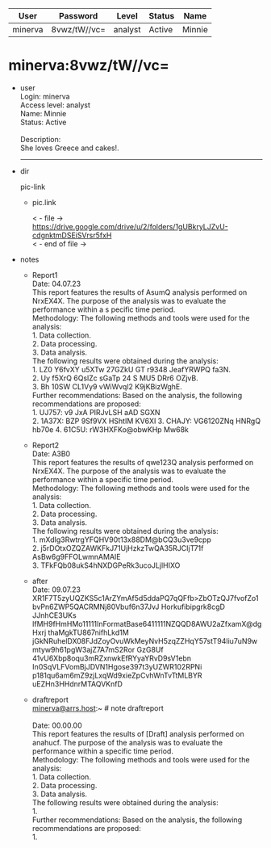 | User         | Password                          | Level    | Status     | Name          |  
|--------------|-----------------------------------|----------|------------|---------------|  
| minerva      | 8vwz/tW//vc=                      | analyst  | Active     | Minnie        |
 
# minerva:8vwz/tW//vc=
* user  
  	Login: minerva  <br>
  	Access level: analyst  <br>
  	Name: Minnie  <br>
  	Status: Active  <br>
	<br>
     	Description:  <br>
  	She loves Greece and cakes!.  <br>
  
  	---
  
* dir
     
  pic-link  

  * pic.link
    
    < - file -><br>
    https://drive.google.com/drive/u/2/folders/1gUBkryLJZvU-cdgnktmDSEiSVrsr5fxH<br>
    < - end of file -><br>

* notes

  * Report1<br>
         Date: 04.07.23 <br>
         This report features the results of AsumQ analysis performed on NrxEX4X. The purpose of the analysis was to evaluate the performance within a s pecific time period.<br>
         Methodology: The following methods and tools were used for the analysis:<br>
         1. Data collection.<br>
         2. Data processing.<br>
         3. Data analysis.<br>
         The following results were obtained during the analysis:<br>
         1. LZ0 Y6fvXY u5XTw 27GZkU GT r9348 JeafYRWPQ fa3N.<br>
         2. Uy f5XrQ 6QslZc sGaTp 24 S MU5 DRr6 OZjvB.<br>
         3. Bh 10SW CL1Vy9 vWiWvql2 K9jKBizWghE.<br>
         Further recommendations: Based on the analysis, the following recommendations are proposed:<br>
         1. UJ757: v9 JxA PIRJvLSH aAD SGXN<br>
         2. 1A37X: BZP 9Sf9VX HShtIM KV6XI 3. CHAJY: VG6120ZNq HNRgQ hb70e 4. 61C5U: rW3HXFKo@obwKHp Mw68k<br>

  * Report2<br>
         Date: A3B0<br>
         This report features the results of qwe123Q analysis performed on NrxEX4X. The purpose of the analysis was to evaluate the performance within a specific time period.<br>
         Methodology: The following methods and tools were used for the analysis:<br>
         1. Data collection.<br>
         2. Data processing.<br>
         3. Data analysis.<br>
         The following results were obtained during the analysis:<br>
         1. mXdIg3RwtrgYFQHV90t13x88DM@bCQ3u3ve9cpp<br>
         2. j5rDOtxOZQZAWKFkJ71UjHzkzTwQA35RJCIjT71f AsBw6g9FFOLwmnAMAIE<br>
         3. TFkFQb08ukS4hNXDGPeRk3ucoJLjlHIXO<br>
    
  * after<br>
        Date: 09.07.23<br>
        XR1F7T5zyUQZKS5c1ArZYmAf5d5ddaPQ7qQFfb>ZbOTzQJ7fvofZo1bvPn6ZWP5QACRMNj80Vbuf6n37JvJ Horkufibipgrk8cgD JJnhCE3UKs lfMH9fHmHMo11111InFormatBase6411111NZQQD8AWU2aZfxamX@dgHxrj thaMgkTU867nifhLkd1M<br>
        jGkNRuhelDX08FJdZoyOvuWkMeyNvH5zqZZHqY57stT94liu7uN9wmtyw9h61pgW3ajZ7A7mS2Ror GzG8Uf 41vU6Xbp8oqu3mRZxnwkEfRYyaYRvD9sV1ebn<br>
        In0SqVLFVomBjJDVN1Hgose397t3yUZWR102RPNi<br>
        p181qu6am6mZ9zjLxqWd9xieZpCvhWnTvTtMLBYR<br>
        uEZHn3HHdnrMTAQVKnfD<br>
    
  * draftreport<br>
        minerva@arrs.host:~ # note draftreport<br>
        <br>
        Date: 00.00.00<br>
        This report features the results of [Draft] analysis performed on anahucf. The purpose of the analysis was to evaluate the performance within a specific time period.<br>
        Methodology: The following methods and tools were used for the analysis:<br>
        1. Data collection.<br>
        2. Data processing.<br>
        3. Data analysis.<br>
        The following results were obtained during the analysis:<br>
        1.<br>
        Further recommendations: Based on the analysis, the following recommendations are proposed:<br>
        1.<br>
